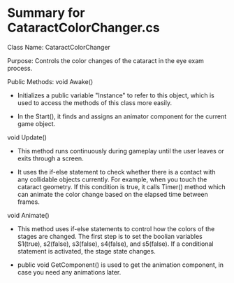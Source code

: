 # Summary for CataractColorChanger.cs

 Class Name: CataractColorChanger

 Purpose: Controls the color changes of the cataract in the eye exam process.

 Public Methods:
  void Awake()

 - Initializes a public variable "Instance" to refer to this object, which is used to access the methods of this class more easily.

- In the Start(), it finds and assigns an animator component for the current game object.

void Update()

- This method runs continuously during gameplay until the user leaves or exits through a screen.

 - It uses the if-else statement to check whether there is a contact with any collidable objects currently.
    For example, when you touch the cataract geometry. If this condition is true, it calls Timer() method which can animate the color change based on the elapsed time between frames.

void Animate()

- This method uses if-else statements to control how the colors of the stages are changed. The first step is to set the boolian variables S1(true), s2(false), s3(false), s4(false), and s5(false). If a conditional statement is activated, the stage state changes.

 -  public void GetComponent<Animation>() is used to get the animation component, in case you need any animations later.